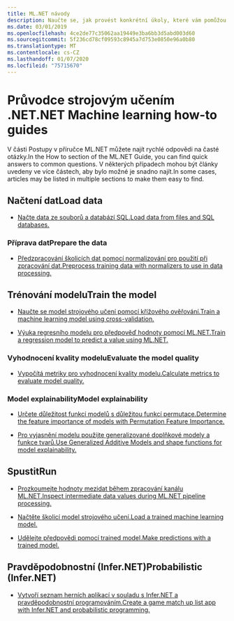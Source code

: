 ```yaml
---
title: ML.NET návody
description: Naučte se, jak provést konkrétní úkoly, které vám pomůžou při vytváření a Machine Learning integrace do vašich aplikací .NET.
ms.date: 03/01/2019
ms.openlocfilehash: 4ce2de77c35062aa19449e3ba6bb3d5abd003d60
ms.sourcegitcommit: 5f236cd78cf09593c8945a7d753e0850e96a0b80
ms.translationtype: MT
ms.contentlocale: cs-CZ
ms.lasthandoff: 01/07/2020
ms.locfileid: "75715670"
---
```

# <a name="net-machine-learning-how-to-guides"></a><span data-ttu-id="7df26-103">Průvodce strojovým učením .NET</span><span class="sxs-lookup"><span data-stu-id="7df26-103">.NET Machine learning how-to guides</span></span>

<span data-ttu-id="7df26-104">V části Postupy v příručce ML.NET můžete najít rychlé odpovědi na časté otázky.</span><span class="sxs-lookup"><span data-stu-id="7df26-104">In the How to section of the ML.NET Guide, you can find quick answers to common questions.</span></span> <span data-ttu-id="7df26-105">V některých případech mohou být články uvedeny ve více částech, aby bylo možné je snadno najít.</span><span class="sxs-lookup"><span data-stu-id="7df26-105">In some cases, articles may be listed in multiple sections to make them easy to find.</span></span>

## <a name="load-data"></a><span data-ttu-id="7df26-106">Načtení dat</span><span class="sxs-lookup"><span data-stu-id="7df26-106">Load data</span></span>

* [<span data-ttu-id="7df26-107">Načte data ze souborů a databází SQL.</span><span class="sxs-lookup"><span data-stu-id="7df26-107">Load data from files and SQL databases.</span></span>](load-data-ml-net.md)

### <a name="prepare-the-data"></a><span data-ttu-id="7df26-108">Příprava dat</span><span class="sxs-lookup"><span data-stu-id="7df26-108">Prepare the data</span></span>

* [<span data-ttu-id="7df26-109">Předzpracování školicích dat pomocí normalizování pro použití při zpracování dat.</span><span class="sxs-lookup"><span data-stu-id="7df26-109">Preprocess training data with normalizers to use in data processing.</span></span>](normalizers-preprocess-data-ml-net.md)

## <a name="train-the-model"></a><span data-ttu-id="7df26-110">Trénování modelu</span><span class="sxs-lookup"><span data-stu-id="7df26-110">Train the model</span></span>

* [<span data-ttu-id="7df26-111">Naučte se model strojového učení pomocí křížového ověřování.</span><span class="sxs-lookup"><span data-stu-id="7df26-111">Train a machine learning model using cross-validation.</span></span>](train-machine-learning-model-cross-validation-ml-net.md)

* [<span data-ttu-id="7df26-112">Výuka regresního modelu pro předpověď hodnoty pomocí ML.NET.</span><span class="sxs-lookup"><span data-stu-id="7df26-112">Train a regression model to predict a value using ML.NET.</span></span>](train-machine-learning-model-ml-net.md)

### <a name="evaluate-the-model-quality"></a><span data-ttu-id="7df26-113">Vyhodnocení kvality modelu</span><span class="sxs-lookup"><span data-stu-id="7df26-113">Evaluate the model quality</span></span>

* [<span data-ttu-id="7df26-114">Vypočítá metriky pro vyhodnocení kvality modelu.</span><span class="sxs-lookup"><span data-stu-id="7df26-114">Calculate metrics to evaluate model quality.</span></span>](verify-model-quality-ml-net.md)

### <a name="model-explainability"></a><span data-ttu-id="7df26-115">Model explainability</span><span class="sxs-lookup"><span data-stu-id="7df26-115">Model explainability</span></span>

* [<span data-ttu-id="7df26-116">Určete důležitost funkcí modelů s důležitou funkcí permutace.</span><span class="sxs-lookup"><span data-stu-id="7df26-116">Determine the feature importance of models with Permutation Feature Importance.</span></span>](explain-machine-learning-model-permutation-feature-importance-ml-net.md)

* [<span data-ttu-id="7df26-117">Pro vyjasnění modelu použijte generalizované doplňkové modely a funkce tvarů.</span><span class="sxs-lookup"><span data-stu-id="7df26-117">Use Generalized Additive Models and shape functions for model explainability.</span></span>](use-gams-for-model-explainability.md)

## <a name="run"></a><span data-ttu-id="7df26-118">Spustit</span><span class="sxs-lookup"><span data-stu-id="7df26-118">Run</span></span>

* [<span data-ttu-id="7df26-119">Prozkoumejte hodnoty mezidat během zpracování kanálu ML.NET.</span><span class="sxs-lookup"><span data-stu-id="7df26-119">Inspect intermediate data values during ML.NET pipeline processing.</span></span>](inspect-intermediate-data-ml-net.md)

* [<span data-ttu-id="7df26-120">Načtěte školicí model strojového učení.</span><span class="sxs-lookup"><span data-stu-id="7df26-120">Load a trained machine learning model.</span></span>](save-load-machine-learning-models-ml-net.md)

* [<span data-ttu-id="7df26-121">Udělejte předpovědi pomocí trained model.</span><span class="sxs-lookup"><span data-stu-id="7df26-121">Make predictions with a trained model.</span></span>](machine-learning-model-predictions-ml-net.md)

## <a name="probabilistic-infernet"></a><span data-ttu-id="7df26-122">Pravděpodobnostní (Infer.NET)</span><span class="sxs-lookup"><span data-stu-id="7df26-122">Probabilistic (Infer.NET)</span></span>

* [<span data-ttu-id="7df26-123">Vytvoří seznam herních aplikací v souladu s Infer.NET a pravděpodobnostní programováním.</span><span class="sxs-lookup"><span data-stu-id="7df26-123">Create a game match up list app with Infer.NET and probabilistic programming.</span></span>](matchup-app-infer-net.md)
